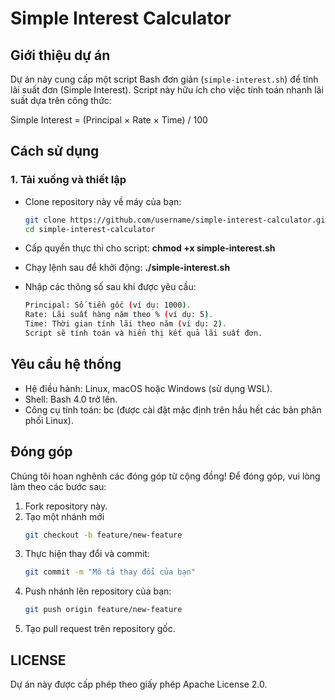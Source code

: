 # Simple Interest Calculator

## Giới thiệu dự án
Dự án này cung cấp một script Bash đơn giản (`simple-interest.sh`) để tính lãi suất đơn (Simple Interest). Script này hữu ích cho việc tính toán nhanh lãi suất dựa trên công thức:

Simple Interest = (Principal × Rate × Time) / 100


## Cách sử dụng
### 1. Tải xuống và thiết lập
- Clone repository này về máy của bạn:
  ```bash
  git clone https://github.com/username/simple-interest-calculator.git
  cd simple-interest-calculator
  
- Cấp quyền thực thi cho script: **chmod +x simple-interest.sh**

- Chạy lệnh sau để khởi động: **./simple-interest.sh**

- Nhập các thông số sau khi được yêu cầu:
  ```bash
  Principal: Số tiền gốc (ví dụ: 1000).
  Rate: Lãi suất hàng năm theo % (ví dụ: 5).
  Time: Thời gian tính lãi theo năm (ví dụ: 2).
  Script sẽ tính toán và hiển thị kết quả lãi suất đơn.

## Yêu cầu hệ thống
- Hệ điều hành: Linux, macOS hoặc Windows (sử dụng WSL).
- Shell: Bash 4.0 trở lên.
- Công cụ tính toán: bc (được cài đặt mặc định trên hầu hết các bản phân phối Linux).

## Đóng góp
Chúng tôi hoan nghênh các đóng góp từ cộng đồng! Để đóng góp, vui lòng làm theo các bước sau:

1. Fork repository này.
2. Tạo một nhánh mới
   ```bash
   git checkout -b feature/new-feature

3. Thực hiện thay đổi và commit:
   ```bash
   git commit -m "Mô tả thay đổi của bạn"

4. Push nhánh lên repository của bạn:
   ```bash
   git push origin feature/new-feature

5. Tạo pull request trên repository gốc.

## LICENSE
Dự án này được cấp phép theo giấy phép Apache License 2.0.
